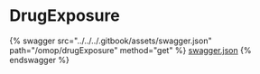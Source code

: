 # DrugExposure

{% swagger src="../../../.gitbook/assets/swagger.json" path="/omop/drugExposure" method="get" %}
[swagger.json](../../../.gitbook/assets/swagger.json)
{% endswagger %}
